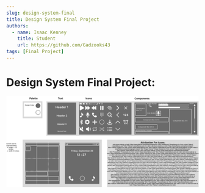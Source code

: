 ```yaml
---
slug: design-system-final
title: Design System Final Project
authors:
  - name: Isaac Kenney
    title: Student
    url: https://github.com/Gadzooks43
tags: [Final Project]
---
```

# Design System Final Project:

![photo](design-system-final.svg)